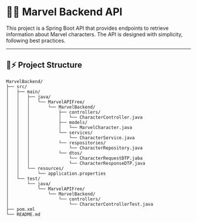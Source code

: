 # 🦸‍♂️  **Marvel Backend API**

This project is a Spring Boot API that provides endpoints to retrieve information about Marvel characters. The API is designed with simplicity, following best practices.

---

## 🦹⚡️️ **Project Structure**

```plaintext
MarvelBackend/
├── src/
│   ├── main/
│   │   ├── java/
│   │   │   └── MarvelAPIFree/
│   │   │       └── MarvelBackend/
│   │   │           ├── controllers/
│   │   │           │   └── CharacterController.java
│   │   │           ├── models/
│   │   │           │   └── MarvelCharacter.java
│   │   │           └── services/
│   │   │               └── CharacterService.java
│   │   │           └── respositories/
│   │   │               └── CharacterRepository.java
│   │   │           └── dtos/
│   │   │               └── CharacterRequestDTP.jaba
│   │   │               └── CharacterResponseDTP.java
│   │   └── resources/
│   │       └── application.properties
│   └── test/
│       └── java/
│           └── MarvelAPIFree/
│               └── MarvelBackend/
│                   └── controllers/
│                       └── CharacterControllerTest.java
├── pom.xml
└── README.md
